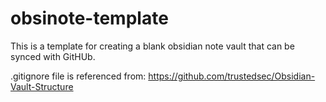 # obsinote-template

This is a template for creating a blank obsidian note vault that can be synced with GitHUb.

.gitignore file is referenced from: https://github.com/trustedsec/Obsidian-Vault-Structure
